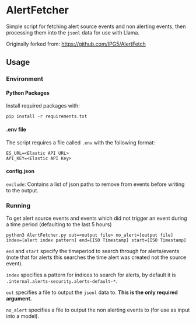 # AlertFetcher
Simple script for fetching alert source events and non alerting events, then processing them into the `jsonl` data for use with Llama.

Originally forked from: https://github.com/IPG5/AlertFetch

## Usage
### Environment
#### Python Packages
Install required packages with:

```pip install -r requirements.txt```

#### .env file
The script requires a file called `.env` with the following format:

```
ES_URL=<Elastic API URL>
API_KEY=<Elastic API Key>
```
#### config.json
`exclude`: Contains a list of json paths to remove from events before writing to the output.

### Running

To get alert source events and events which did not trigger an event 
during a time period (defaulting to the last 5 hours)
```
python3 AlertFetcher.py out=<output file> no_alert=[output file] index=[alert index pattern] end=[ISO Timestamp] start=[ISO Timestamp]
```

`end` and `start` specify the timeperiod to search through for alerts/events 
(note that for alerts this searches the time alert was created not the source event).

`index` specifies a pattern for indices to search for alerts, by default it is `.internal.alerts-security.alerts-default-*`. 

`out` specifies a file to output the `jsonl` data to. **This is the only required argument.**

`no_alert` specifies a file to output the non alerting events to (for use as input into a model).
